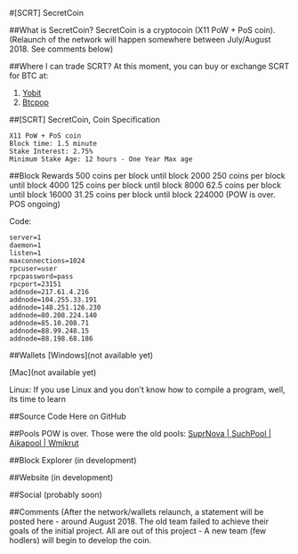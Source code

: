 #[SCRT] SecretCoin

##What is SecretCoin?
SecretCoin is a cryptocoin (X11 PoW + PoS coin). 
(Relaunch of the network will happen somewhere between July/August 2018. See comments below)

##Where I can trade SCRT?
At this moment, you can buy or exchange SCRT for BTC at:

1. [Yobit](https://yobit.net/en/trade/SCRT/BTC#7D) 
2. [Btcpop](https://btcpop.co/Exchange/SCRT)

##[SCRT] SecretCoin, Coin Specification
```
X11 PoW + PoS coin
Block time: 1.5 minute
Stake Interest: 2.75%
Minimum Stake Age: 12 hours - One Year Max age
```

##Block Rewards
500 coins per block until block 2000
250 coins per block until block 4000
125 coins per block until block 8000
62.5 coins per block until block 16000
31.25 coins per block until block 224000
(POW is over. POS ongoing)

Code:
```
server=1
daemon=1
listen=1
maxconnections=1024
rpcuser=user
rpcpassword=pass
rpcport=23151
addnode=217.61.4.216
addnode=104.255.33.191
addnode=148.251.126.230
addnode=80.208.224.140
addnode=85.10.208.71
addnode=88.99.248.15
addnode=88.198.68.186
```

##Wallets
[Windows](not available yet)

[Mac](not available yet)

Linux: If you use Linux and you don’t know how to compile a program, well, its time to learn

##Source Code
Here on GitHub

##Pools
POW is over. Those were the old pools:
[SuprNova | ](https://scrt.suprnova.cc/)
[SuchPool | ](https://www.suchpool.pw/scrt/)
[Aikapool | ](https://aikapool.com/scrt/)
[Wmikrut](http://wmikrut.com/)

##Block Explorer
(in development)

##Website
(in development)

##Social
(probably soon)

##Comments
(After the network/wallets relaunch, a statement will be posted here - around August 2018.
The old team failed to achieve their goals of the initial project. 
All are out of this project - A new team (few hodlers) will begin to develop the coin. 
